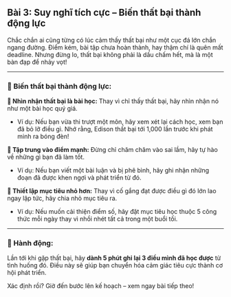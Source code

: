 ## Bài 3: Suy nghĩ tích cực – Biến thất bại thành động lực

Chắc chắn ai cũng từng có lúc cảm thấy thất bại như một cục đá lớn chắn ngang đường. Điểm kém, bài tập chưa hoàn thành, hay thậm chí là quên mất deadline. Nhưng đừng lo, thất bại không phải là dấu chấm hết, mà là một bàn đạp để nhảy vọt! 

---

### 📌 Biến thất bại thành động lực:

**🔹 Nhìn nhận thất bại là bài học:**
Thay vì chỉ thấy thất bại, hãy nhìn nhận nó như một bài học quý giá.  
- Ví dụ: Nếu bạn vừa thi trượt một môn, hãy xem xét lại cách học, xem bạn đã bỏ lỡ điều gì. Nhớ rằng, Edison thất bại tới 1,000 lần trước khi phát minh ra bóng đèn!  

**🔹 Tập trung vào điểm mạnh:**
Đừng chỉ chăm chăm vào sai lầm, hãy tự hào về những gì bạn đã làm tốt.  
- Ví dụ: Nếu bạn viết một bài luận và bị phê bình, hãy ghi nhận những đoạn đã được khen ngợi và phát triển từ đó.  

**🔹 Thiết lập mục tiêu nhỏ hơn:**
Thay vì cố gắng đạt được điều gì đó lớn lao ngay lập tức, hãy chia nhỏ mục tiêu ra.  
- Ví dụ: Nếu muốn cải thiện điểm số, hãy đặt mục tiêu học thuộc 5 công thức mỗi ngày thay vì nhồi nhét tất cả trong một buổi tối.  

---

### 🚀 Hành động:

Lần tới khi gặp thất bại, hãy **dành 5 phút ghi lại 3 điều mình đã học được** từ tình huống đó. Điều này sẽ giúp bạn chuyển hóa cảm giác tiêu cực thành cơ hội phát triển.

Xác định rồi? Giờ đến bước lên kế hoạch – xem ngay bài tiếp theo!